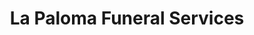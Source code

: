 ---
title: "La Paloma Funeral Services"
url: /las-vegas/la-paloma-funeral-services/
shop: Bestattungen
---